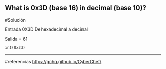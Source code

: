 What is 0x3D (base 16) in decimal (base 10)?
----------------------------------------------------------------------------------------------------------------------------------------------
#Solución

Entrada 0X3D
De hexadecimal a decimal 

Salida = 61

```
int(0x3d)
```

-------------------------------------------------------------------------------------------------------
#referencias 
https://gchq.github.io/CyberChef/

